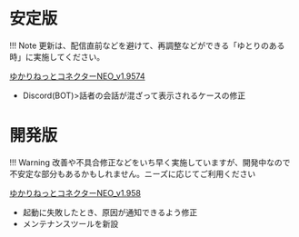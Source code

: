 # 安定版
!!! Note
更新は、配信直前などを避けて、再調整などができる「ゆとりのある時」に実施してください。

[ゆかりねっとコネクターNEO_v1.9574](https://machanbazaar.com/wp-content/uploads/2022/07/YNCneo_v1.9574.zip)

* Discord(BOT)>話者の会話が混ざって表示されるケースの修正

# 開発版
!!! Warning
改善や不具合修正などをいち早く実施していますが、開発中なので不安定な部分もあるかもしれません。ニーズに応じてご利用ください

[ゆかりねっとコネクターNEO_v1.958](https://machanbazaar.com/wp-content/uploads/2022/08/YNCneo_v1.958.zip)

* 起動に失敗したとき、原因が通知できるよう修正
* メンテナンスツールを新設
